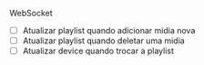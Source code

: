 WebSocket
* [ ] Atualizar playlist quando adicionar midia nova
* [ ] Atualizar playlist quando deletar uma midia
* [ ] Atualizar device quando trocar a playlist
